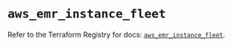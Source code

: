 # `aws_emr_instance_fleet`

Refer to the Terraform Registry for docs: [`aws_emr_instance_fleet`](https://registry.terraform.io/providers/hashicorp/aws/4.54.0/docs/resources/emr_instance_fleet).
